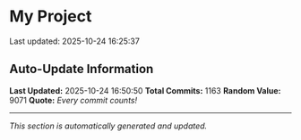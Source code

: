 # My Project


Last updated: 2025-10-24 16:25:37


















































































































































































































































































































































































































































































































































































































































































































































































































































































































































































































































































































































































































































































































































































































































































































































































































## Auto-Update Information

**Last Updated:** 2025-10-24 16:50:50
**Total Commits:** 1163
**Random Value:** 9071
**Quote:** _Every commit counts!_

---
_This section is automatically generated and updated._